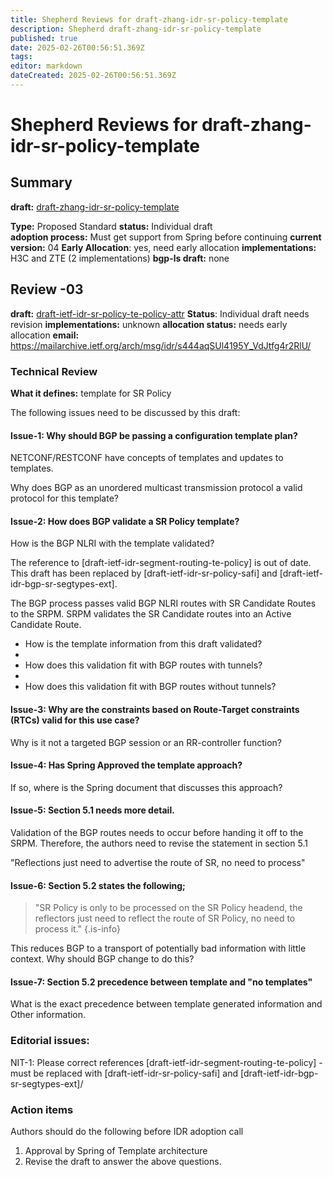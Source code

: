 ```yaml
---
title: Shepherd Reviews for draft-zhang-idr-sr-policy-template 
description: Shepherd draft-zhang-idr-sr-policy-template 
published: true
date: 2025-02-26T00:56:51.369Z
tags: 
editor: markdown
dateCreated: 2025-02-26T00:56:51.369Z
---
```


# Shepherd Reviews for draft-zhang-idr-sr-policy-template


## Summary 
**draft:**  [draft-zhang-idr-sr-policy-template](https://datatracker.ietf.org/doc/html/draft-zhang-idr-sr-policy-template)

**Type:** Proposed Standard 
**status:** Individual draft  
**adoption process:** Must get support from Spring before continuing 
**current version:** 04
**Early Allocation**: yes, need early allocation 
**implementations:** H3C and ZTE (2 implementations) 
**bgp-ls draft:** none


## Review -03 
**draft:**  [draft-ietf-idr-sr-policy-te-policy-attr](https://datatracker.ietf.org/doc/html/draft-ietf-idr-sr-policy-te-policy-attr)
**Status**: Individual draft needs revision 
**implementations:** unknown 
**allocation status:** needs early allocation 
**email:** https://mailarchive.ietf.org/arch/msg/idr/s444aqSUl4195Y_VdJtfg4r2RlU/
 
### Technical Review 

**What it defines:** template for SR Policy

The following issues need to be discussed by this draft:

 #### Issue-1:  Why should BGP be passing a configuration template plan?

NETCONF/RESTCONF have concepts of templates and updates to templates.

Why does BGP as an unordered multicast transmission protocol a valid protocol for this template?

#### Issue-2: How does BGP validate a SR Policy template?


How is the BGP NLRI with the template validated?

The reference to [draft-ietf-idr-segment-routing-te-policy] is out of date.   This draft has been replaced by [draft-ietf-idr-sr-policy-safi] and [draft-ietf-idr-bgp-sr-segtypes-ext].

The BGP process passes valid BGP NLRI routes with SR Candidate Routes to the SRPM. SRPM validates the SR Candidate routes into an Active Candidate Route.

- How is the template information from this draft validated?
- 
- How does this validation fit with BGP routes with tunnels?
- 
- How does this validation fit with BGP routes without tunnels?


#### Issue-3: Why are the constraints based on Route-Target constraints (RTCs)  valid for this use case?

Why is it not a targeted BGP session or an RR-controller function?

#### Issue-4: Has Spring Approved the template approach?

If so, where is the Spring document that discusses this approach?


#### Issue-5:  Section 5.1 needs more detail.
Validation of the BGP routes needs to occur before handing it off to the SRPM.
Therefore, the authors need to revise the statement in section 5.1

"Reflections just need to advertise the route of SR, no need to process"

#### Issue-6: Section 5.2 states the following;

> "SR Policy is only to be processed on the SR Policy headend,
> the reflectors just need to reflect the route of SR Policy, no need to process it."
{.is-info}

This reduces BGP to a transport of potentially bad information with little context. Why should BGP change to do this?


#### Issue-7: Section 5.2 precedence between template and "no templates"

What is the exact precedence between template generated information and
Other information.

### Editorial issues:

NIT-1: Please correct references 
[draft-ietf-idr-segment-routing-te-policy] - must be replaced with
[draft-ietf-idr-sr-policy-safi] and [draft-ietf-idr-bgp-sr-segtypes-ext]/ 

### Action items 
Authors should do the following before IDR adoption call

  1.  Approval by Spring of Template architecture
  2.  Revise the draft to answer the above questions.

